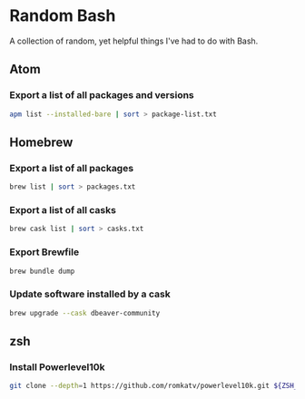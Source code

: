 # Random Bash

A collection of random, yet helpful things I've had to do with Bash.

## Atom

### Export a list of all packages and versions

```bash
apm list --installed-bare | sort > package-list.txt
```

## Homebrew

### Export a list of all packages

```bash
brew list | sort > packages.txt
```

### Export a list of all casks

```bash
brew cask list | sort > casks.txt
```

### Export Brewfile

```bash
brew bundle dump
```

### Update software installed by a cask

```bash
brew upgrade --cask dbeaver-community
```

## zsh

### Install Powerlevel10k

```bash
git clone --depth=1 https://github.com/romkatv/powerlevel10k.git ${ZSH_CUSTOM:-$HOME/.oh-my-zsh/custom}/themes/powerlevel10k
```
